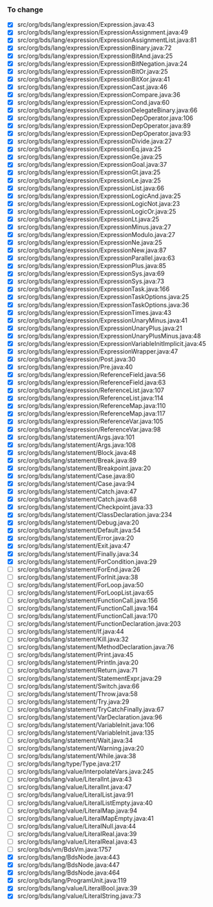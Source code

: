 
### To change

- [x] src/org/bds/lang/expression/Expression.java:43
- [x] src/org/bds/lang/expression/ExpressionAssignment.java:49
- [x] src/org/bds/lang/expression/ExpressionAssignmentList.java:81
- [x] src/org/bds/lang/expression/ExpressionBinary.java:72
- [x] src/org/bds/lang/expression/ExpressionBitAnd.java:25
- [x] src/org/bds/lang/expression/ExpressionBitNegation.java:24
- [x] src/org/bds/lang/expression/ExpressionBitOr.java:25
- [x] src/org/bds/lang/expression/ExpressionBitXor.java:41
- [x] src/org/bds/lang/expression/ExpressionCast.java:46
- [x] src/org/bds/lang/expression/ExpressionCompare.java:36
- [x] src/org/bds/lang/expression/ExpressionCond.java:60
- [x] src/org/bds/lang/expression/ExpressionDelegateBinary.java:66
- [x] src/org/bds/lang/expression/ExpressionDepOperator.java:106
- [x] src/org/bds/lang/expression/ExpressionDepOperator.java:89
- [x] src/org/bds/lang/expression/ExpressionDepOperator.java:93
- [x] src/org/bds/lang/expression/ExpressionDivide.java:27
- [x] src/org/bds/lang/expression/ExpressionEq.java:25
- [x] src/org/bds/lang/expression/ExpressionGe.java:25
- [x] src/org/bds/lang/expression/ExpressionGoal.java:37
- [x] src/org/bds/lang/expression/ExpressionGt.java:25
- [x] src/org/bds/lang/expression/ExpressionLe.java:25
- [x] src/org/bds/lang/expression/ExpressionList.java:66
- [x] src/org/bds/lang/expression/ExpressionLogicAnd.java:25
- [x] src/org/bds/lang/expression/ExpressionLogicNot.java:23
- [x] src/org/bds/lang/expression/ExpressionLogicOr.java:25
- [x] src/org/bds/lang/expression/ExpressionLt.java:25
- [x] src/org/bds/lang/expression/ExpressionMinus.java:27
- [x] src/org/bds/lang/expression/ExpressionModulo.java:27
- [x] src/org/bds/lang/expression/ExpressionNe.java:25
- [x] src/org/bds/lang/expression/ExpressionNew.java:87
- [x] src/org/bds/lang/expression/ExpressionParallel.java:63
- [x] src/org/bds/lang/expression/ExpressionPlus.java:85
- [x] src/org/bds/lang/expression/ExpressionSys.java:69
- [x] src/org/bds/lang/expression/ExpressionSys.java:73
- [x] src/org/bds/lang/expression/ExpressionTask.java:166
- [x] src/org/bds/lang/expression/ExpressionTaskOptions.java:25
- [x] src/org/bds/lang/expression/ExpressionTaskOptions.java:36
- [x] src/org/bds/lang/expression/ExpressionTimes.java:43
- [x] src/org/bds/lang/expression/ExpressionUnaryMinus.java:41
- [x] src/org/bds/lang/expression/ExpressionUnaryPlus.java:21
- [x] src/org/bds/lang/expression/ExpressionUnaryPlusMinus.java:48
- [x] src/org/bds/lang/expression/ExpressionVariableInitImplicit.java:45
- [x] src/org/bds/lang/expression/ExpressionWrapper.java:47
- [x] src/org/bds/lang/expression/Post.java:30
- [x] src/org/bds/lang/expression/Pre.java:40
- [x] src/org/bds/lang/expression/ReferenceField.java:56
- [x] src/org/bds/lang/expression/ReferenceField.java:63
- [x] src/org/bds/lang/expression/ReferenceList.java:107
- [x] src/org/bds/lang/expression/ReferenceList.java:114
- [x] src/org/bds/lang/expression/ReferenceMap.java:110
- [x] src/org/bds/lang/expression/ReferenceMap.java:117
- [x] src/org/bds/lang/expression/ReferenceVar.java:105
- [x] src/org/bds/lang/expression/ReferenceVar.java:98
- [x] src/org/bds/lang/statement/Args.java:101
- [x] src/org/bds/lang/statement/Args.java:108
- [x] src/org/bds/lang/statement/Block.java:48
- [x] src/org/bds/lang/statement/Break.java:89
- [x] src/org/bds/lang/statement/Breakpoint.java:20
- [x] src/org/bds/lang/statement/Case.java:80
- [x] src/org/bds/lang/statement/Case.java:94
- [x] src/org/bds/lang/statement/Catch.java:47
- [x] src/org/bds/lang/statement/Catch.java:68
- [x] src/org/bds/lang/statement/Checkpoint.java:33
- [x] src/org/bds/lang/statement/ClassDeclaration.java:234
- [x] src/org/bds/lang/statement/Debug.java:20
- [x] src/org/bds/lang/statement/Default.java:54
- [x] src/org/bds/lang/statement/Error.java:20
- [x] src/org/bds/lang/statement/Exit.java:47
- [x] src/org/bds/lang/statement/Finally.java:34
- [x] src/org/bds/lang/statement/ForCondition.java:29
- [ ] src/org/bds/lang/statement/ForEnd.java:26
- [ ] src/org/bds/lang/statement/ForInit.java:38
- [ ] src/org/bds/lang/statement/ForLoop.java:50
- [ ] src/org/bds/lang/statement/ForLoopList.java:65
- [ ] src/org/bds/lang/statement/FunctionCall.java:156
- [ ] src/org/bds/lang/statement/FunctionCall.java:164
- [ ] src/org/bds/lang/statement/FunctionCall.java:170
- [ ] src/org/bds/lang/statement/FunctionDeclaration.java:203
- [ ] src/org/bds/lang/statement/If.java:44
- [ ] src/org/bds/lang/statement/Kill.java:32
- [ ] src/org/bds/lang/statement/MethodDeclaration.java:76
- [ ] src/org/bds/lang/statement/Print.java:45
- [ ] src/org/bds/lang/statement/Println.java:20
- [ ] src/org/bds/lang/statement/Return.java:71
- [ ] src/org/bds/lang/statement/StatementExpr.java:29
- [ ] src/org/bds/lang/statement/Switch.java:66
- [ ] src/org/bds/lang/statement/Throw.java:58
- [ ] src/org/bds/lang/statement/Try.java:29
- [ ] src/org/bds/lang/statement/TryCatchFinally.java:67
- [ ] src/org/bds/lang/statement/VarDeclaration.java:96
- [ ] src/org/bds/lang/statement/VariableInit.java:106
- [ ] src/org/bds/lang/statement/VariableInit.java:135
- [ ] src/org/bds/lang/statement/Wait.java:34
- [ ] src/org/bds/lang/statement/Warning.java:20
- [ ] src/org/bds/lang/statement/While.java:38
- [ ] src/org/bds/lang/type/Type.java:217
- [ ] src/org/bds/lang/value/InterpolateVars.java:245
- [ ] src/org/bds/lang/value/LiteralInt.java:43
- [ ] src/org/bds/lang/value/LiteralInt.java:47
- [ ] src/org/bds/lang/value/LiteralList.java:91
- [ ] src/org/bds/lang/value/LiteralListEmpty.java:40
- [ ] src/org/bds/lang/value/LiteralMap.java:94
- [ ] src/org/bds/lang/value/LiteralMapEmpty.java:41
- [ ] src/org/bds/lang/value/LiteralNull.java:44
- [ ] src/org/bds/lang/value/LiteralReal.java:39
- [ ] src/org/bds/lang/value/LiteralReal.java:43
- [ ] src/org/bds/vm/BdsVm.java:1757
- [x] src/org/bds/lang/BdsNode.java:443
- [x] src/org/bds/lang/BdsNode.java:447
- [x] src/org/bds/lang/BdsNode.java:464
- [x] src/org/bds/lang/ProgramUnit.java:119
- [x] src/org/bds/lang/value/LiteralBool.java:39
- [x] src/org/bds/lang/value/LiteralString.java:73
